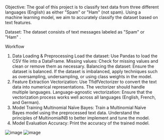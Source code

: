 Objective:
The goal of this project is to classify text data from three different languages (English) as either "Spam" or "Ham" (not spam). Using a machine learning model, we aim to accurately classify the dataset based on text features.

Dataset:
The dataset consists of text messages labeled as "Spam" or "Ham" .

Workflow
1. Data Loading & Preprocessing
Load the dataset: Use Pandas to load the CSV file into a DataFrame.
Missing values: Check for missing values and clean or remove them as necessary.
Balancing the dataset: Ensure the dataset is balanced. If the dataset is imbalanced, apply techniques such as oversampling, undersampling, or using class weights in the model.
2. Feature Extraction
Vectorization: Use TfidfVectorizer to convert the text data into numerical representations. The vectorizer should handle multiple languages.
Language-agnostic vectorization: Ensure that the vectorization process works well across all languages (English, French, and German).
3. Model Training
Multinomial Naïve Bayes: Train a Multinomial Naïve Bayes model using the preprocessed text data. Understand the principles of MultinomialNB to better implement and tune the model.
4. Model Evaluation
Accuracy: Print the accuracy of the trained model.


![image](https://github.com/user-attachments/assets/b30f08dc-fa4c-40de-9961-e8f3e788f5ba)
![image](https://github.com/user-attachments/assets/a4dbe209-4979-4bc6-966c-48d3307608cf)
